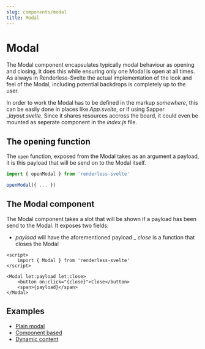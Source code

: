 ```yaml
---
slug: components/modal
title: Modal
---
```


# Modal

The Modal component encapsulates typically modal behaviour as opening and closing, it does this while ensuring only one Modal is open at all times. As always in Renderless-Svelte the actual implementation of the look and feel of the Modal, including potential backdrops is completely up to the user.

In order to work the Modal has to be defined in the markup _somewhere_, this can be easily done in places like _App.svelte_, or if using Sapper __layout.svelte_.  Since it shares resources accross the board, it could even be mounted as seperate component in the _index.js_ file.

## The opening function

The `open` function, exposed from the Modal takes as an argument a payload, it is this payload that will be send on to the Modal itself.

```js
import { openModal } from 'renderless-svelte'

openModal({ ... })
```

## The Modal component

The Modal component takes a slot that will be shown if a payload has been send to the Modal.  It exposes two fields:

- _payload_ will have the aforementioned payload
_ _close_ is a function that closes the Modal

```svelte
<script>
    import { Modal } from 'renderless-svelte'
</script>

<Modal let:payload let:close>
    <button on:click="{close}">Close</button>
    <span>{payload}</span>
</Modal>
```

## Examples

* [Plain modal](https://www.renderless-svelte.dev/components/modal/example-plain)
* [Component based](https://www.renderless-svelte.dev/components/modal/example-component)
* [Dynamic content](https://www.renderless-svelte.dev/components/modal/example-dynamic)
